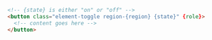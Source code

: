 
```html label="Structure"
<!-- {state} is either "on" or "off" -->
<button class="element-toggle region-{region} {state}" {role}>
  <!-- content goes here -->
</button>
```
